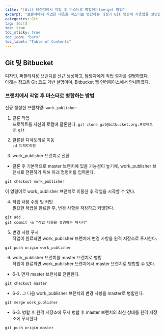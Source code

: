```yaml
---
title: "[Git] 브랜치에서 작업 후 마스터로 병합하는(merge) 방법"
excerpt: "브랜치에서 작업한 내용을 마스터로 병합하는 과정과 Git 명령어 사용법을 설명합니다."
categories: Git
tag: [Git]
toc: true
toc_sticky: true
toc_icon: "bars"
toc_label: "Table of Contents"
---
```


## Git 및 Bitbucket
디자인, 퍼블리셔용 브랜치를 신규 생성하고, 담당자에게 작업 절차를 설명하였다.  
아래는 참고용 Git 코드 기반 설명이며, Bitbucket 웹 인터페이스에서 안내하였다.

### 브랜치에서 작업 후 마스터로 병합하는 방법
신규 생성한 브랜치명: `work_publisher`

1. 클론 작업  
프로젝트를 자신의 로컬에 클론한다.
`git clone git@bitbucket.org:프로젝트명.git`

2. 클론된 디렉토리로 이동  
`cd 디렉토리명`

3. work_publisher 브랜치로 전환  
- 클론 후 기본적으로 master 브랜치에 있을 가능성이 높기에, work_publisher 브랜치로 전환하기 위해 아래 명령어를 입력한다.
```
git checkout work_publisher
```
이 명령어로 work_publisher 브랜치로 이동한 후 작업을 시작할 수 있다.

4. 작업 내용 수정 및 커밋  
필요한 작업을 완료한 후, 변경 사항을 저장하고 커밋한다.
```
git add .
git commit -m "작업 내용을 설명하는 메시지"
```

5. 변경 사항 푸시  
작업이 완료되면 work_publisher 브랜치에 변경 사항을 원격 저장소로 푸시한다.
```
git push origin work_publisher
```

6. work_publisher 브랜치를 master 브랜치로 병합  
작업이 완료되면 work_publisher 브랜치에서 master 브랜치로 병합할 수 있다.

- 6-1. 먼저 master 브랜치로 전환한다.
```
git checkout master
```

- 6-2. 그 다음 work_publisher 브랜치의 변경 사항을 master로 병합한다.
```
git merge work_publisher
```

- 6-3. 병합 후 원격 저장소에 푸시
병합 후 master 브랜치의 최신 상태를 원격 저장소에 푸시한다.
```
git push origin master
```
